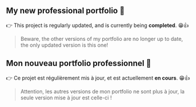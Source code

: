 ## My new professional portfolio 📔

👉 This project is regularly updated, and is currently being **completed**. 😁👍

> Beware, the other versions of my portfolio are no longer up to date, the only updated version is this one!

## Mon nouveau portfolio professionnel 📔

👉 Ce projet est régulièrement mis à jour, et est actuellement **en cours**. 😁👍

> Attention, les autres versions de mon portfolio ne sont plus à jour, la seule version mise à jour est celle-ci !
